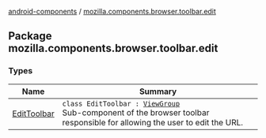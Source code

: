 [android-components](../index.md) / [mozilla.components.browser.toolbar.edit](./index.md)

## Package mozilla.components.browser.toolbar.edit

### Types

| Name | Summary |
|---|---|
| [EditToolbar](-edit-toolbar/index.md) | `class EditToolbar : `[`ViewGroup`](https://developer.android.com/reference/android/view/ViewGroup.html)<br>Sub-component of the browser toolbar responsible for allowing the user to edit the URL. |
